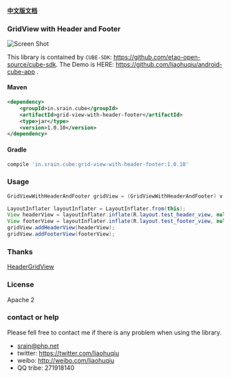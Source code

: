 #### [中文版文档](https://github.com/liaohuqiu/android-GridViewWithHeaderAndFooter/blob/master/README-cn.md)

### GridView with Header and Footer

![Screen Shot](https://raw.githubusercontent.com/liaohuqiu/android-GridViewWithHeaderAndFooter/master/screen-shot.png)

This library is contained by `CUBE-SDK`: https://github.com/etao-open-source/cube-sdk. The Demo is HERE: https://github.com/liaohuqiu/android-cube-app . 

#### Maven

```xml
<dependency>
    <groupId>in.srain.cube</groupId>
    <artifactId>grid-view-with-header-footer</artifactId>
    <type>jar</type>
    <version>1.0.10</version>
</dependency>
```

#### Gradle

``` groovy
compile 'in.srain.cube:grid-view-with-header-footer:1.0.10'
```

### Usage

```java
GridViewWithHeaderAndFooter gridView = (GridViewWithHeaderAndFooter) v.findViewById(R.id.ly_image_list_grid);

LayoutInflater layoutInflater = LayoutInflater.from(this);
View headerView = layoutInflater.inflate(R.layout.test_header_view, null);
View footerView = layoutInflater.inflate(R.layout.test_footer_view, null);
gridView.addHeaderView(headerView);
gridView.addFooterView(footerView);
```

### Thanks

[HeaderGridView](https://android.googlesource.com/platform/packages/apps/Gallery2/+/idea133/src/com/android/photos/views/HeaderGridView.java)

### License

Apache 2

### contact or help

Please fell free to contact me if there is any problem when using the library.

* srain@php.net
* twitter: https://twitter.com/liaohuqiu
* weibo: http://weibo.com/liaohuqiu
* QQ tribe: 271918140
